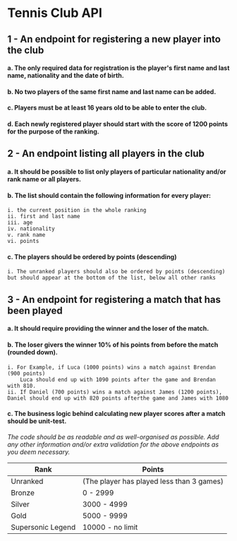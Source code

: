 # Tennis Club API

## 1 - An endpoint for registering a new player into the club
#### a. The only required data for registration is the player's first name and last name, nationality and the date of birth.
#### b. No two players of the same first name and last name can be added.
#### c. Players must be at least 16 years old to be able to enter the club. 
#### d. Each newly registered player should start with the score of 1200 points for the purpose of the ranking. 


## 2 - An endpoint listing all players in the club
#### a. It should be possible to list only players of particular nationality and/or rank name or all players.
#### b. The list should contain the following information for every player:
    i. the current position in the whole ranking
    ii. first and last name
    iii. age
    iv. nationality
    v. rank name
    vi. points
#### c. The players should be ordered by points (descending)
    i. The unranked players should also be ordered by points (descending) but should appear at the bottom of the list, below all other ranks

## 3 - An endpoint for registering a match that has been played
#### a. It should require providing the winner and the loser of the match.
#### b. The loser givers the winner 10% of his points from before the match (rounded down).
    i. For Example, if Luca (1000 points) wins a match against Brendan (900 points)
        Luca should end up with 1090 points after the game and Brendan with 810.
    ii. If Daniel (700 points) wins a match against James (1200 points), Daniel should end up with 820 points afterthe game and James with 1080
#### c. The business logic behind calculating new player scores after a match should be unit-test.

_The code should be as readable and as well-organised as possible. 
Add any other information and/or extra validation for the above endpoints as you deem necessary._

| Rank | Points |
| ------ | ----------- |
| Unranked   | (The player has played less than 3 games) |
| Bronze   | 0 - 2999 |
| Silver   | 3000 - 4999 |
| Gold   | 5000 - 9999 |
| Supersonic Legend   | 10000 - no limit |
